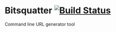 # Bitsquatter [![Build Status](https://travis-ci.org/CamiloGarciaLaRotta/BitSquatter.svg?branch=master)](https://travis-ci.org/CamiloGarciaLaRotta/BitSquatter)
Command line URL generator tool
